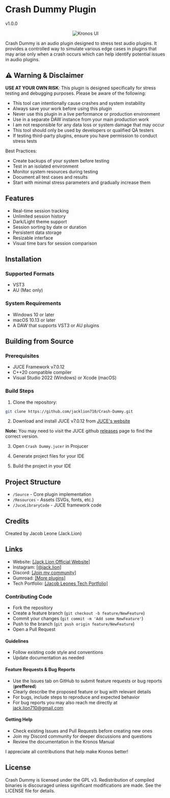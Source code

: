 # Crash Dummy Plugin

v1.0.0

<p align="center">
  <img src="./Resources/crash-dummy-ui.png" alt="Kronos UI">
</p>

Crash Dummy is an audio plugin designed to stress test audio plugins. It provides a controlled way to simulate various edge cases in plugins that may arise only when a crash occurs which can help identify potential issues in audio plugins.

## ⚠️ Warning & Disclaimer

**USE AT YOUR OWN RISK**: This plugin is designed specifically for stress testing and debugging purposes. Please be aware of the following:

- This tool can intentionally cause crashes and system instability
- Always save your work before using this plugin
- Never use this plugin in a live performance or production environment
- Use in a separate DAW instance from your main production work
- I am not responsible for any data loss or system damage that may occur
- This tool should only be used by developers or qualified QA testers
- If testing third-party plugins, ensure you have permission to conduct stress tests

Best Practices:
- Create backups of your system before testing
- Test in an isolated environment
- Monitor system resources during testing
- Document all test cases and results
- Start with minimal stress parameters and gradually increase them

## Features

- Real-time session tracking
- Unlimited session history
- Dark/Light theme support
- Session sorting by date or duration
- Persistent data storage
- Resizable interface
- Visual time bars for session comparison

## Installation

### Supported Formats
- VST3
- AU (Mac only)

### System Requirements
- Windows 10 or later
- macOS 10.13 or later
- A DAW that supports VST3 or AU plugins

## Building from Source

### Prerequisites
- JUCE Framework v7.0.12
- C++20 compatible compiler
- Visual Studio 2022 (Windows) or Xcode (macOS)

### Build Steps

1. Clone the repository:
```bash
git clone https://github.com/jacklion710/Crash-Dummy.git
```

2. Download and install JUCE v7.0.12 from [JUCE's website](https://juce.com/get-juce/download)

**Note:** You may need to visit the JUCE github [releases](https://github.com/juce-framework/JUCE/releases) page to find the correct version.

3. Open `Crash Dummy.jucer` in Projucer

4. Generate project files for your IDE

5. Build the project in your IDE

## Project Structure

- `/Source` - Core plugin implementation
- `/Resources` - Assets (SVGs, fonts, etc.)
- `/JuceLibraryCode` - JUCE framework code

## Credits

Created by Jacob Leone (Jack.Lion)

## Links

- Website: [\[Jack.Lion Official Website\]](https://jacklion.xyz)
- Instagram: [\[@jack.lion\]](https://www.instagram.com/jack.lion)
- Discord: [\[Join my community\]](https://discord.gg/EFQq7BX)
- Gumroad: [\[More plugins\]](https://jacklion.gumroad.com)
- Tech Portfolio: [\[Jacob Leones Tech Portfolio\]](https://jacobleone.tech)

### Contributing Code
- Fork the repository
- Create a feature branch (`git checkout -b feature/NewFeature`)
- Commit your changes (`git commit -m 'Add some NewFeature'`)
- Push to the branch (`git push origin feature/NewFeature`)
- Open a Pull Request

#### Guidelines
- Follow existing code style and conventions
- Update documentation as needed

#### Feature Requests & Bug Reports
- Use the Issues tab on GitHub to submit feature requests or bug reports (**preffered**)
- Clearly describe the proposed feature or bug with relevant details
- For bugs, include steps to reproduce and expected behavior
- For bug reports you may also reach me directly at [jack.lion710@gmail.com](mailto:jack.lion710@gmail.com)

#### Getting Help
- Check existing Issues and Pull Requests before creating new ones
- Join my Discord community for deeper discussions and questions
- Review the documentation in the Kronos Manual

I appreciate all contributions that help make Kronos better!

## License

Crash Dummy is licensed under the GPL v3. Redistribution of compiled binaries is discouraged unless significant modifications are made. See the LICENSE file for details.